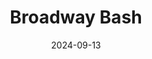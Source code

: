 ---
title: Broadway Bash
Theatre: ABET - All Beaches Experimental Theatre
Venue: John McManus Mainstage Theatre
date: 2024-09-13
opening_date: 2024-09-13
closing_date: 2024-09-29
showtimes:
featured_image: 2024-Broadway-Bash.webp
featured_image_alt: 
featured_image_caption: Poster for 'Broadway Bash'
featured_image_attr: Poster by Josh Andrews
featured_image_attr_link: 
playbill:
Website: 
Tickets: 
show_details: 
- Conceived by: 
  - Lee Hamby
  - Cathy Dooley
cast:
crew:
orchestra:
genres: 
Description: 
---
